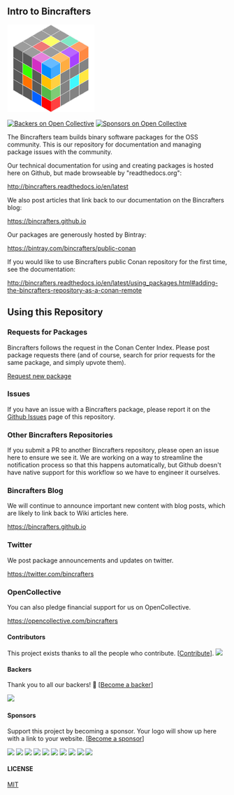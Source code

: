 ## Intro to **Bincrafters**

![Bincrafters](docs/logo.png)

[![Backers on Open Collective](https://opencollective.com/bincrafters/backers/badge.svg)](#backers)
 [![Sponsors on Open Collective](https://opencollective.com/bincrafters/sponsors/badge.svg)](#sponsors)

The Bincrafters team builds binary software packages for the OSS community.  This is our repository for documentation and managing package issues with the community.  

Our technical documentation for using and creating packages is hosted here on Github, but made browseable by "readthedocs.org":

http://bincrafters.readthedocs.io/en/latest

We also post articles that link back to our documentation on the Bincrafters blog:

https://bincrafters.github.io

Our packages are generously hosted by Bintray:

https://bintray.com/bincrafters/public-conan

If you would like to use Bincrafters public Conan repository for the first time, see the documentation:

http://bincrafters.readthedocs.io/en/latest/using_packages.html#adding-the-bincrafters-repository-as-a-conan-remote

## Using this Repository

### Requests for Packages
Bincrafters follows the request in the Conan Center Index. Please post package requests there (and of course, search for prior requests for the same package, and simply upvote them).  

[Request new package](https://github.com/conan-io/conan-center-index/issues/new/choose)

### Issues
If you have an issue with a Bincrafters package, please report it on the [Github Issues](https://github.com/bincrafters/community/issues) page of this repository.

### Other Bincrafters Repositories
If you submit a PR to another Bincrafters repository, please open an issue here to ensure we see it.  We are working on a way to streamline the notification process so that this happens automatically, but Github doesn't have native support for this workflow so we have to engineer it ourselves.  


### Bincrafters Blog
We will continue to announce important new content with blog posts, which are likely to link back to Wiki articles here.  

https://bincrafters.github.io

### Twitter
We post package announcements and updates on twitter.

https://twitter.com/bincrafters

### OpenCollective
You can also pledge financial support for us on OpenCollective.

https://opencollective.com/bincrafters

#### Contributors

This project exists thanks to all the people who contribute. [[Contribute](https://github.com/bincrafters/community/blob/master/.github/CONTRIBUTING.md)].
<a href="https://github.com/bincrafters/community/graphs/contributors"><img src="https://opencollective.com/bincrafters/contributors.svg?width=890&button=false" /></a>


#### Backers

Thank you to all our backers! 🙏 [[Become a backer](https://opencollective.com/bincrafters#backer)]

<a href="https://opencollective.com/bincrafters#backers" target="_blank"><img src="https://opencollective.com/bincrafters/backers.svg?width=890"></a>


#### Sponsors

Support this project by becoming a sponsor. Your logo will show up here with a link to your website. [[Become a sponsor](https://opencollective.com/bincrafters#sponsor)]

<a href="https://opencollective.com/bincrafters/sponsor/0/website" target="_blank"><img src="https://opencollective.com/bincrafters/sponsor/0/avatar.svg"></a>
<a href="https://opencollective.com/bincrafters/sponsor/1/website" target="_blank"><img src="https://opencollective.com/bincrafters/sponsor/1/avatar.svg"></a>
<a href="https://opencollective.com/bincrafters/sponsor/2/website" target="_blank"><img src="https://opencollective.com/bincrafters/sponsor/2/avatar.svg"></a>
<a href="https://opencollective.com/bincrafters/sponsor/3/website" target="_blank"><img src="https://opencollective.com/bincrafters/sponsor/3/avatar.svg"></a>
<a href="https://opencollective.com/bincrafters/sponsor/4/website" target="_blank"><img src="https://opencollective.com/bincrafters/sponsor/4/avatar.svg"></a>
<a href="https://opencollective.com/bincrafters/sponsor/5/website" target="_blank"><img src="https://opencollective.com/bincrafters/sponsor/5/avatar.svg"></a>
<a href="https://opencollective.com/bincrafters/sponsor/6/website" target="_blank"><img src="https://opencollective.com/bincrafters/sponsor/6/avatar.svg"></a>
<a href="https://opencollective.com/bincrafters/sponsor/7/website" target="_blank"><img src="https://opencollective.com/bincrafters/sponsor/7/avatar.svg"></a>
<a href="https://opencollective.com/bincrafters/sponsor/8/website" target="_blank"><img src="https://opencollective.com/bincrafters/sponsor/8/avatar.svg"></a>
<a href="https://opencollective.com/bincrafters/sponsor/9/website" target="_blank"><img src="https://opencollective.com/bincrafters/sponsor/9/avatar.svg"></a>



#### LICENSE
[MIT](LICENSE)
